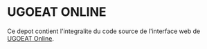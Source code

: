 # UGOEAT ONLINE 
Ce depot contient l'integralite du code source de l'interface web de [UGOEAT Online](https://www.ugoeatonline.com "Le Meilleur Site de restauration en ligne").
